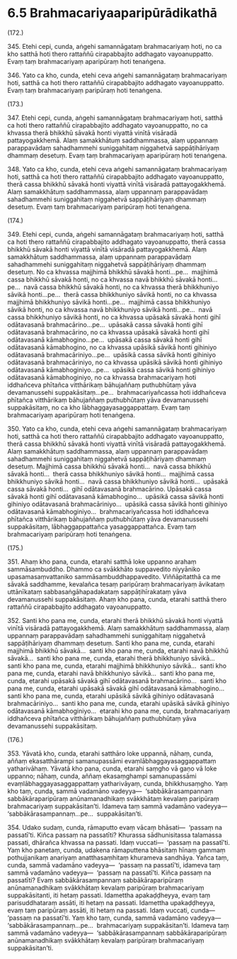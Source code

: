 # 6.5 Brahmacariyaaparipūrādikathā

(172.)

345\. Etehi cepi, cunda, aṅgehi samannāgataṃ brahmacariyaṃ hoti, no ca kho satthā hoti thero rattaññū cirapabbajito addhagato vayoanuppatto. Evaṃ taṃ brahmacariyaṃ aparipūraṃ hoti tenaṅgena.

346\. Yato ca kho, cunda, etehi ceva aṅgehi samannāgataṃ brahmacariyaṃ hoti, satthā ca hoti thero rattaññū cirapabbajito addhagato vayoanuppatto. Evaṃ taṃ brahmacariyaṃ paripūraṃ hoti tenaṅgena.

(173.)

347\. Etehi cepi, cunda, aṅgehi samannāgataṃ brahmacariyaṃ hoti, satthā ca hoti thero rattaññū cirapabbajito addhagato vayoanuppatto, no ca khvassa therā bhikkhū sāvakā honti viyattā vinītā visāradā pattayogakkhemā. Alaṃ samakkhātuṃ saddhammassa, alaṃ uppannaṃ parappavādaṃ sahadhammehi suniggahitaṃ niggahetvā sappāṭihāriyaṃ dhammaṃ desetuṃ. Evaṃ taṃ brahmacariyaṃ aparipūraṃ hoti tenaṅgena.

348\. Yato ca kho, cunda, etehi ceva aṅgehi samannāgataṃ brahmacariyaṃ hoti, satthā ca hoti thero rattaññū cirapabbajito addhagato vayoanuppatto, therā cassa bhikkhū sāvakā honti viyattā vinītā visāradā pattayogakkhemā. Alaṃ samakkhātuṃ saddhammassa, alaṃ uppannaṃ parappavādaṃ sahadhammehi suniggahitaṃ niggahetvā sappāṭihāriyaṃ dhammaṃ desetuṃ. Evaṃ taṃ brahmacariyaṃ paripūraṃ hoti tenaṅgena.

(174.)

349\. Etehi cepi, cunda, aṅgehi samannāgataṃ brahmacariyaṃ hoti, satthā ca hoti thero rattaññū cirapabbajito addhagato vayoanuppatto, therā cassa bhikkhū sāvakā honti viyattā vinītā visāradā pattayogakkhemā. Alaṃ samakkhātuṃ saddhammassa, alaṃ uppannaṃ parappavādaṃ sahadhammehi suniggahitaṃ niggahetvā sappāṭihāriyaṃ dhammaṃ desetuṃ. No ca khvassa majjhimā bhikkhū sāvakā honti…pe…  majjhimā cassa bhikkhū sāvakā honti, no ca khvassa navā bhikkhū sāvakā honti…pe…  navā cassa bhikkhū sāvakā honti, no ca khvassa therā bhikkhuniyo sāvikā honti…pe…  therā cassa bhikkhuniyo sāvikā honti, no ca khvassa majjhimā bhikkhuniyo sāvikā honti…pe…  majjhimā cassa bhikkhuniyo sāvikā honti, no ca khvassa navā bhikkhuniyo sāvikā honti…pe…  navā cassa bhikkhuniyo sāvikā honti, no ca khvassa upāsakā sāvakā honti gihī odātavasanā brahmacārino…pe…  upāsakā cassa sāvakā honti gihī odātavasanā brahmacārino, no ca khvassa upāsakā sāvakā honti gihī odātavasanā kāmabhogino…pe…  upāsakā cassa sāvakā honti gihī odātavasanā kāmabhogino, no ca khvassa upāsikā sāvikā honti gihiniyo odātavasanā brahmacāriniyo…pe…  upāsikā cassa sāvikā honti gihiniyo odātavasanā brahmacāriniyo, no ca khvassa upāsikā sāvikā honti gihiniyo odātavasanā kāmabhoginiyo…pe…  upāsikā cassa sāvikā honti gihiniyo odātavasanā kāmabhoginiyo, no ca khvassa brahmacariyaṃ hoti iddhañceva phītañca vitthārikaṃ bāhujaññaṃ puthubhūtaṃ yāva devamanussehi suppakāsitaṃ…pe…  brahmacariyañcassa hoti iddhañceva phītañca vitthārikaṃ bāhujaññaṃ puthubhūtaṃ yāva devamanussehi suppakāsitaṃ, no ca kho lābhaggayasaggappattaṃ. Evaṃ taṃ brahmacariyaṃ aparipūraṃ hoti tenaṅgena.

350\. Yato ca kho, cunda, etehi ceva aṅgehi samannāgataṃ brahmacariyaṃ hoti, satthā ca hoti thero rattaññū cirapabbajito addhagato vayoanuppatto, therā cassa bhikkhū sāvakā honti viyattā vinītā visāradā pattayogakkhemā. Alaṃ samakkhātuṃ saddhammassa, alaṃ uppannaṃ parappavādaṃ sahadhammehi suniggahitaṃ niggahetvā sappāṭihāriyaṃ dhammaṃ desetuṃ. Majjhimā cassa bhikkhū sāvakā honti…  navā cassa bhikkhū sāvakā honti…  therā cassa bhikkhuniyo sāvikā honti…  majjhimā cassa bhikkhuniyo sāvikā honti…  navā cassa bhikkhuniyo sāvikā honti…  upāsakā cassa sāvakā honti…  gihī odātavasanā brahmacārino. Upāsakā cassa sāvakā honti gihī odātavasanā kāmabhogino…  upāsikā cassa sāvikā honti gihiniyo odātavasanā brahmacāriniyo…  upāsikā cassa sāvikā honti gihiniyo odātavasanā kāmabhoginiyo…  brahmacariyañcassa hoti iddhañceva phītañca vitthārikaṃ bāhujaññaṃ puthubhūtaṃ yāva devamanussehi suppakāsitaṃ, lābhaggappattañca yasaggappattañca. Evaṃ taṃ brahmacariyaṃ paripūraṃ hoti tenaṅgena.

(175.)

351\. Ahaṃ kho pana, cunda, etarahi satthā loke uppanno arahaṃ sammāsambuddho. Dhammo ca svākkhāto suppavedito niyyāniko upasamasaṃvattaniko sammāsambuddhappavedito. Viññāpitatthā ca me sāvakā saddhamme, kevalañca tesaṃ paripūraṃ brahmacariyaṃ āvikataṃ uttānīkataṃ sabbasaṅgāhapadakataṃ sappāṭihīrakataṃ yāva devamanussehi suppakāsitaṃ. Ahaṃ kho pana, cunda, etarahi satthā thero rattaññū cirapabbajito addhagato vayoanuppatto.

352\. Santi kho pana me, cunda, etarahi therā bhikkhū sāvakā honti viyattā vinītā visāradā pattayogakkhemā. Alaṃ samakkhātuṃ saddhammassa, alaṃ uppannaṃ parappavādaṃ sahadhammehi suniggahitaṃ niggahetvā sappāṭihāriyaṃ dhammaṃ desetuṃ. Santi kho pana me, cunda, etarahi majjhimā bhikkhū sāvakā…  santi kho pana me, cunda, etarahi navā bhikkhū sāvakā…  santi kho pana me, cunda, etarahi therā bhikkhuniyo sāvikā…  santi kho pana me, cunda, etarahi majjhimā bhikkhuniyo sāvikā…  santi kho pana me, cunda, etarahi navā bhikkhuniyo sāvikā…  santi kho pana me, cunda, etarahi upāsakā sāvakā gihī odātavasanā brahmacārino…  santi kho pana me, cunda, etarahi upāsakā sāvakā gihī odātavasanā kāmabhogino…  santi kho pana me, cunda, etarahi upāsikā sāvikā gihiniyo odātavasanā brahmacāriniyo…  santi kho pana me, cunda, etarahi upāsikā sāvikā gihiniyo odātavasanā kāmabhoginiyo…  etarahi kho pana me, cunda, brahmacariyaṃ iddhañceva phītañca vitthārikaṃ bāhujaññaṃ puthubhūtaṃ yāva devamanussehi suppakāsitaṃ.

(176.)

353\. Yāvatā kho, cunda, etarahi satthāro loke uppannā, nāhaṃ, cunda, aññaṃ ekasatthārampi samanupassāmi evaṃlābhaggayasaggappattaṃ yatharivāhaṃ. Yāvatā kho pana, cunda, etarahi saṃgho vā gaṇo vā loke uppanno; nāhaṃ, cunda, aññaṃ ekasaṃghampi samanupassāmi evaṃlābhaggayasaggappattaṃ yatharivāyaṃ, cunda, bhikkhusaṃgho. Yaṃ kho taṃ, cunda, sammā vadamāno vadeyya—  ‘sabbākārasampannaṃ sabbākāraparipūraṃ anūnamanadhikaṃ svākkhātaṃ kevalaṃ paripūraṃ brahmacariyaṃ suppakāsitan’ti. Idameva taṃ sammā vadamāno vadeyya—  ‘sabbākārasampannaṃ…pe…  suppakāsitan’ti.

354\. Udako sudaṃ, cunda, rāmaputto evaṃ vācaṃ bhāsati—  ‘passaṃ na passatī’ti. Kiñca passaṃ na passatīti? Khurassa sādhunisitassa talamassa passati, dhārañca khvassa na passati. Idaṃ vuccati—  ‘passaṃ na passatī’ti. Yaṃ kho panetaṃ, cunda, udakena rāmaputtena bhāsitaṃ hīnaṃ gammaṃ pothujjanikaṃ anariyaṃ anatthasaṃhitaṃ khurameva sandhāya. Yañca taṃ, cunda, sammā vadamāno vadeyya—  ‘passaṃ na passatī’ti, idameva taṃ sammā vadamāno vadeyya—  ‘passaṃ na passatī’ti. Kiñca passaṃ na passatīti? Evaṃ sabbākārasampannaṃ sabbākāraparipūraṃ anūnamanadhikaṃ svākkhātaṃ kevalaṃ paripūraṃ brahmacariyaṃ suppakāsitanti, iti hetaṃ passati. Idamettha apakaḍḍheyya, evaṃ taṃ parisuddhataraṃ assāti, iti hetaṃ na passati. Idamettha upakaḍḍheyya, evaṃ taṃ paripūraṃ assāti, iti hetaṃ na passati. Idaṃ vuccati, cunda—  ‘passaṃ na passatī’ti. Yaṃ kho taṃ, cunda, sammā vadamāno vadeyya—  ‘sabbākārasampannaṃ…pe…  brahmacariyaṃ suppakāsitan’ti. Idameva taṃ sammā vadamāno vadeyya—  ‘sabbākārasampannaṃ sabbākāraparipūraṃ anūnamanadhikaṃ svākkhātaṃ kevalaṃ paripūraṃ brahmacariyaṃ suppakāsitan’ti.
